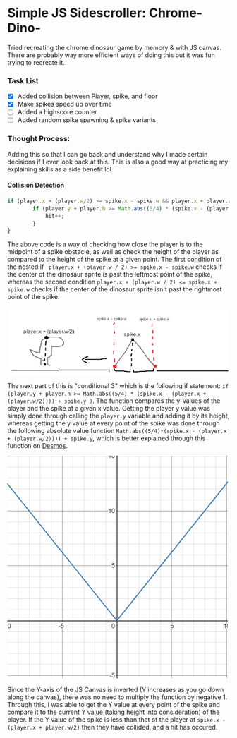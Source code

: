 # Simple JS Sidescroller: Chrome-Dino-
Tried recreating the chrome dinosaur game by memory &amp; with JS canvas. There are probably way more efficient ways of doing this but it was fun trying to recreate it.

### Task List

- [x] Added collision between Player, spike, and floor
- [x] Make spikes speed up over time
- [ ] Added a highscore counter
- [ ] Added random spike spawning & spike variants

### Thought Process:

Adding this so that I can go back and understand why I made certain decisions if I ever look back at this. This is also a good way at practicing my explaining skills as a side benefit lol.

#### Collision Detection

```javascript
if (player.x + (player.w/2) >= spike.x - spike.w && player.x + player.w/2 <= spike.x + spike.w) { // Conditional 1 & 2
        if (player.y + player.h >= Math.abs((5/4) * (spike.x - (player.x + (player.w/2)))) + spike.y ) { // Conditional 3
            hit++;
        }
}
```

The above code is a way of checking how close the player is to the midpoint of a spike obstacle, as well as check the height of the player as compared to the height of the spike at a given point. The first condition of the nested if ` player.x + (player.w / 2) >= spike.x - spike.w` checks if the center of the dinosaur sprite is past the leftmost point of the spike, whereas the second condition ` player.x + (player.w / 2) <= spike.x + spike.w ` checks if the center of the dinosaur sprite isn't past the rightmost point of the spike. 

![Diagram of Conditional 1 & 2](https://github.com/KaytchJam/Simple-JS-Sidescroller-Chrome-Dino-/blob/main/readme-assets/poorlydrawndiagram.png?raw=true)

The next part of this is "conditional 3" which is the following if statement:  `if (player.y + player.h >= Math.abs((5/4) * (spike.x - (player.x + (player.w/2)))) + spike.y )`. The function compares the y-values of the player and the spike at a given x value. Getting the player y value was simply done through calling the `player.y` variable and adding it by its height, whereas getting the y value at every point of the spike was done through the following absolute value function `Math.abs((5/4)*(spike.x - (player.x + (player.w/2)))) + spike.y`, which is better explained through this function on [Desmos](https://www.desmos.com/calculator/17d28venxe).

![Image of the Desmos Graph Linked Above](https://github.com/KaytchJam/Simple-JS-Sidescroller-Chrome-Dino-/blob/main/readme-assets/spike_graph.PNG?raw=true)

Since the Y-axis of the JS Canvas is inverted (Y increases as you go down along the canvas), there was no need to multiply the function by negative 1. Through this, I was able to get the Y value at every point of the spike and compare it to the current Y value (taking height into consideration) of the player. If the Y value of the spike is less than that of the player at `spike.x - (player.x + player.w/2)` then they have collided, and a hit has occured.
